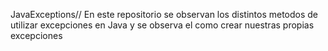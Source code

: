 JavaExceptions//
En este repositorio se observan los distintos metodos
de utilizar excepciones en Java y se observa el como
crear nuestras propias excepciones
